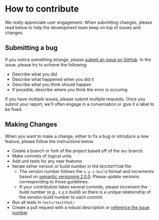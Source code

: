 
# How to contribute

We really appreciate user engagement. When submitting changes, please read below to help the development team keep on top of issues and changes.

## Submitting a bug

If you notice something strange, please [submit an issue on GitHub](https://github.com/Chicago/sdp-feature-fetcher/issues). In the issue, please try to achieve the following:

* Describe what you did
* Describe what happened when you did it
* Describe what you think should happen
* If possible, describe where you think the error is occuring

If you have multiple issues, please submit multiple requests. Once you submit your report, we'll often engage in a conversation or give it a label to be fixed.

## Making Changes

When you want to make a change, either to fix a bug or introduce a new feature, please follow the instructions below

* Create a branch or fork of the project based off of the `dev` branch.
* Make commits of logical units
* Add unit tests for any new features
* Iterate either version or build number in the `DESCRIPTION` file:
  * The version number follows the `x.y.z-build` format and increments based on [semantic versioning 2.0.0](http://semver.org/spec/v2.0.0.html). Please update versions corresponding to those guidelines.
  * If your contribution takes several commits, please increment the build number (e.g., x.y.z-build) so there is a unique relationship of the version-build number to each commit.
* Run all tests in `tests/testthat/`
* Create a pull request with a robust description or [reference the issue number](https://github.com/Chicago/sdp-feature-fetcher/issues)
